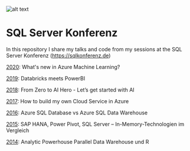 ![alt text](https://sqlkonferenz.de/assets/images/content/default/PASS-og-image.jpg)

# SQL Server Konferenz

In this repository I share my talks and code from my sessions at the SQL Server Konferenz (https://sqlkonferenz.de)

[2020](/2020): What's new in Azure Machine Learning?

[2019](/2019): Databricks meets PowerBI

[2018](/2018): From Zero to AI Hero - Let’s get started with AI

[2017](/2017): How to build my own Cloud Service in Azure

[2016](/2016): Azure SQL Database vs Azure SQL Data Warehouse

[2015](/2015): SAP HANA, Power Pivot, SQL Server – In-Memory-Technologien im Vergleich

[2014](/2014): Analytic Powerhouse Parallel Data Warehouse und R
